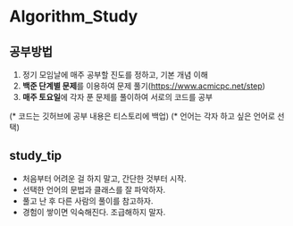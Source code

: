 # Algorithm_Study

## 공부방법 
1. 정기 모임날에 매주 공부할 진도를 정하고, 기본 개념 이해
2. **백준 단계별 문제**를 이용하여 문제 풀기(https://www.acmicpc.net/step)
3. **매주 토요일**에 각자 푼 문제를 풀이하여 서로의 코드를 공부 

(* 코드는 깃허브에 공부 내용은 티스토리에 백업)
(* 언어는 각자 하고 싶은 언어로 선택)

## study_tip
* 처음부터 어려운 걸 하지 말고, 간단한 것부터 시작.
* 선택한 언어의 문법과 클래스를 잘 파악하자.
* 풀고 난 후 다른 사람의 풀이를 참고하자.
* 경험이 쌓이면 익숙해진다. 조급해하지 말자.
